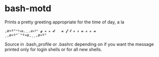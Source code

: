 # bash-motd

Prints a pretty greeting appropriate for the time of day, a la 

<code>,ø¤º°`°º¤ø,¸¸,ø¤º°`   𝓰 𝓸 𝓸 𝓭   𝓪 𝓯 𝓽 𝓮 𝓻 𝓷 𝓸 𝓸 𝓷   ¸,ø¤º°`°º¤ø,¸¸,ø¤º°</code>

Source in .bash_profile or .bashrc depending on if you want the message printed only for login shells or for all new shells.
